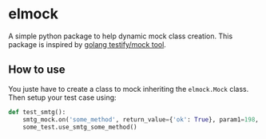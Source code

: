 # elmock

A simple python package to help dynamic mock class creation.
This package is inspired by [golang testify/mock tool](https://github.com/stretchr/testify).

## How to use

You juste have to create a class to mock inheriting the `elmock.Mock` class. 
Then setup your test case using:

```python
def test_smtg():
    smtg_mock.on('some_method', return_value={'ok': True}, param1=198, some_date=datetime.now())
    some_test.use_smtg_some_method()
```
